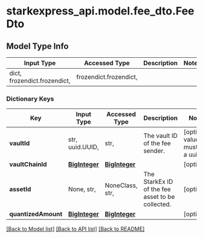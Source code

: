 # starkexpress_api.model.fee_dto.FeeDto

## Model Type Info
Input Type | Accessed Type | Description | Notes
------------ | ------------- | ------------- | -------------
dict, frozendict.frozendict,  | frozendict.frozendict,  |  | 

### Dictionary Keys
Key | Input Type | Accessed Type | Description | Notes
------------ | ------------- | ------------- | ------------- | -------------
**vaultId** | str, uuid.UUID,  | str,  | The vault ID of the fee sender. | [optional] value must be a uuid
**vaultChainId** | [**BigInteger**](BigInteger.md) | [**BigInteger**](BigInteger.md) |  | [optional] 
**assetId** | None, str,  | NoneClass, str,  | The StarkEx ID of the fee asset to be collected. | [optional] 
**quantizedAmount** | [**BigInteger**](BigInteger.md) | [**BigInteger**](BigInteger.md) |  | [optional] 

[[Back to Model list]](../../README.md#documentation-for-models) [[Back to API list]](../../README.md#documentation-for-api-endpoints) [[Back to README]](../../README.md)

